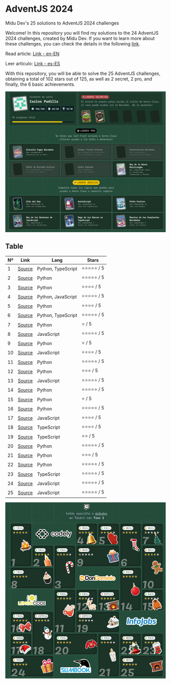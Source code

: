 # AdventJS 2024

Midu Dev's 25 solutions to AdventJS 2024 challenges

Welcome! In this repository you will find my solutions to the 24 AdventJS 2024 challenges, created by Midu Dev. If you want to learn more about these challenges, you can check the details in the following [link](https://adventjs.dev/).

Read article: [Link - en-EN]()

Leer artículo: [Link - es-ES]()

With this repository, you will be able to solve the 25 AdventJS challenges, obtaining a total of 102 stars out of 125, as well as 2 secret, 2 pro, and finally, the 6 basic achievements.

<div class="flex justify-center">

![MiduDev's AdventJS 2024 Carlos Padilla Results Table](./imgs/2.png)

</div>

## Table
 
| **Nº** | **Link** | **Lang** | **Stars** |
|--------|-----------|----------|-----------|
| 1 | [Source](./2024/reto-01/) | Python, TypeScript | ⭐⭐⭐⭐⭐ / 5 |
| 2 | [Source](./2024/reto-02.py) | Python | ⭐⭐⭐⭐⭐ / 5 |
| 3 | [Source](./2024/reto-03.py) | Python | ⭐⭐⭐⭐ / 5 |
| 4 | [Source](./2024/reto-04/) | Python, JavaScript | ⭐⭐⭐⭐⭐ / 5 |
| 5 | [Source](./2024/reto-05.py) | Python | ⭐⭐⭐⭐ / 5 |
| 6 | [Source](./2024/reto-06/) | Python, TypeScript | ⭐⭐⭐⭐⭐ / 5 |
| 7 | [Source](./2024/reto-07.py) | Python | ⭐ / 5 |
| 8 | [Source](./2024/reto-08.js) | JavaScript | ⭐⭐⭐⭐⭐ / 5 |
| 9 | [Source](./2024/reto-09.py) | Python | ⭐ / 5 |
| 10 | [Source](./2024/reto-10.js) | JavaScript | ⭐⭐⭐⭐ / 5 |
| 11 | [Source](./2024/reto-11.py) | Python | ⭐⭐⭐⭐⭐ / 5 |
| 12 | [Source](./2024/reto-12.py) | Python | ⭐⭐⭐ / 5 |
| 13 | [Source](./2024/reto-13.js) | JavaScript | ⭐⭐⭐⭐⭐ / 5 |
| 14 | [Source](./2024/reto-14.py) | Python | ⭐⭐⭐⭐⭐ / 5 |
| 15 | [Source](./2024/reto-15.py) | Python | ⭐ / 5 |
| 16 | [Source](./2024/reto-16.py) | Python | ⭐⭐⭐⭐⭐ / 5 |
| 17 | [Source](./2024/reto-17.js) | JavaScript | ⭐⭐⭐⭐ / 5 |
| 18 | [Source](./2024/reto-18.ts) | TypeScript | ⭐⭐⭐⭐ / 5 |
| 19 | [Source](./2024/reto-19.ts) | TypeScript | ⭐⭐ / 5 |
| 20 | [Source](./2024/reto-20.py) | Python | ⭐⭐⭐⭐⭐ / 5 |
| 21 | [Source](./2024/reto-21.py) | Python | ⭐⭐⭐ / 5 |
| 22 | [Source](./2024/reto-22.py) | Python | ⭐⭐⭐⭐⭐ / 5 |
| 23 | [Source](./2024/reto-23.ts) | TypeScript | ⭐⭐⭐⭐⭐ / 5 |
| 24 | [Source](./2024/reto-24.js) | JavaScript | ⭐⭐⭐⭐⭐ / 5 |
| 25 | [Source](./2024/reto-25.js) | JavaScript | ⭐⭐⭐⭐⭐ / 5 |

<div class="flex justify-center">

![Reused by Carlos Padilla in AdventJS 2024](./imgs/1.png)

</div>